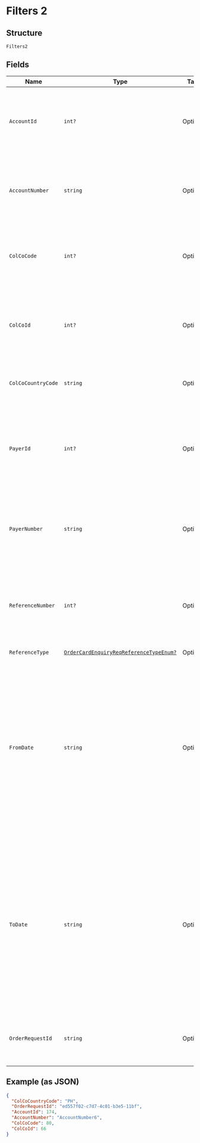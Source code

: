 
# Filters 2

## Structure

`Filters2`

## Fields

| Name | Type | Tags | Description |
|  --- | --- | --- | --- |
| `AccountId` | `int?` | Optional | Account ID of the customer.<br/> Optional if AccountNumber is passed, else mandatory. <br/> This input is a search criterion, if given. |
| `AccountNumber` | `string` | Optional | Account Number of the customer.<br/> Optional if AccountId is passed, else mandatory.<br/> This input is a search criterion, if given. |
| `ColCoCode` | `int?` | Optional | Collecting Company Code (Shell Code) of the selected payer. <br /><br>Optional – when ‘ReferenceNumber’ is provided.<br /> |
| `ColCoId` | `int?` | Optional | Collecting Company Id (in ) of the selected payer. <br /><br>Optional – when ‘ReferenceNumber’ is provided. Else, either ‘ColCoId’ or ‘ColCoCode’ is mandatory.<br /> |
| `ColCoCountryCode` | `string` | Optional | ISO 3166 Alpha-2 Country Code for the customer and card owning country. |
| `PayerId` | `int?` | Optional | Payer Id (i.e. Customer Id of the Payment Customer) of the selected payer.<br /><br>Optional – when ‘ReferenceNumber’ is provided. Else, either ‘PayerId’ or ‘PayerNumber’ is mandatory. |
| `PayerNumber` | `string` | Optional | Payer Number of the selected payer.<br /><br>Optional – when ‘ReferenceNumber’ is provided. Else, either ‘PayerId’ or ‘PayerNumber’ is mandatory. |
| `ReferenceNumber` | `int?` | Optional | Reference number of the Card Order/ Bulk Card Order/ Order Card Request.<br /><br>Mandatory when ColCo and Payer fields are not provided. Else, optional. |
| `ReferenceType` | [`OrderCardEnquiryReqReferenceTypeEnum?`](../../doc/models/order-card-enquiry-req-reference-type-enum.md) | Optional | - |
| `FromDate` | `string` | Optional | Card Orders from Date/Time.<br /><br>Optional.<br /><br>Value should be with in last 7 days<br /><br>This field is ignored if ReferenceNumber is provided <br /><br>This field is optional when not provided and ReferenceNumber is null or empty then the value should be set to D-7(Where D is current date)<br /><br>Format: yyyyMMdd |
| `ToDate` | `string` | Optional | Card Order to Date/Time<br /><br>Optional<br /><br>Value should be with in last 7 days<br /><br>This field is ignored if ReferenceNumber is provided <br /><br>This field is optional when not provided and ReferenceNumber is null or empty then the value should be set to current date<br /><br>Format: yyyyMMdd |
| `OrderRequestId` | `string` | Optional | Client provided Unique Id of the original Order Card request, the status of which is enquired by this API |

## Example (as JSON)

```json
{
  "ColCoCountryCode": "PH",
  "OrderRequestId": "ed557f02-c7d7-4c01-b3e5-11bf",
  "AccountId": 174,
  "AccountNumber": "AccountNumber6",
  "ColCoCode": 80,
  "ColCoId": 66
}
```


